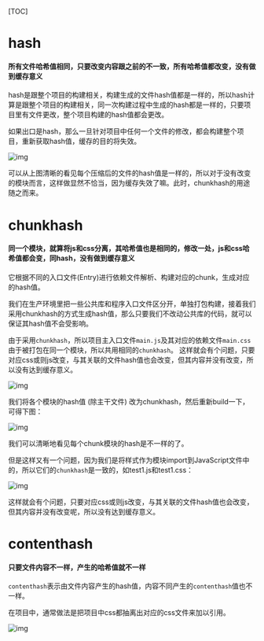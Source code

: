 [TOC]



# hash

#### 所有文件哈希值相同，只要改变内容跟之前的不一致，所有哈希值都改变，没有做到缓存意义

hash是跟整个项目的构建相关，构建生成的文件hash值都是一样的，所以hash计算是跟整个项目的构建相关，同一次构建过程中生成的hash都是一样的，只要项目里有文件更改，整个项目构建的hash值都会更改。

如果出口是hash，那么一旦针对项目中任何一个文件的修改，都会构建整个项目，重新获取hash值，缓存的目的将失效。

![img](https://img4.sycdn.imooc.com/5b8e4ac400013c9410640580.jpg)

可以从上图清晰的看见每个压缩后的文件的hash值是一样的，所以对于没有改变的模块而言，这样做显然不恰当，因为缓存失效了嘛。此时，chunkhash的用途随之而来。



# chunkhash

#### 同一个模块，就算将js和css分离，其哈希值也是相同的，修改一处，js和css哈希值都会变，同hash，没有做到缓存意义



它根据不同的入口文件(Entry)进行依赖文件解析、构建对应的chunk，生成对应的hash值。

我们在生产环境里把一些公共库和程序入口文件区分开，单独打包构建，接着我们采用chunkhash的方式生成hash值，那么只要我们不改动公共库的代码，就可以保证其hash值不会受影响。

由于采用`chunkhash`，所以项目主入口文件`main.js`及其对应的依赖文件`main.css`由于被打包在同一个模块，所以共用相同的`chunkhash`。
 这样就会有个问题，只要对应css或则js改变，与其关联的文件hash值也会改变，但其内容并没有改变，所以没有达到缓存意义。

![img](https://img1.sycdn.imooc.com/5b8e4ac400014b1011990453.jpg)

我们将各个模块的hash值 (除主干文件) 改为chunkhash，然后重新build一下，可得下图：

![img](https://img1.sycdn.imooc.com/5b8e4ac40001b2bf10700575.jpg)

我们可以清晰地看见每个chunk模块的hash是不一样的了。

但是这样又有一个问题，因为我们是将样式作为模块import到JavaScript文件中的，所以它们的`chunkhash`是一致的，如test1.js和test1.css：

![img](https://img1.sycdn.imooc.com/5b8e4ac5000126a207120472.jpg)

这样就会有个问题，只要对应css或则js改变，与其关联的文件hash值也会改变，但其内容并没有改变呢，所以没有达到缓存意义。



# contenthash

#### 只要文件内容不一样，产生的哈希值就不一样

`contenthash`表示由文件内容产生的hash值，内容不同产生的`contenthash`值也不一样。

在项目中，通常做法是把项目中css都抽离出对应的css文件来加以引用。

![img](https://img1.sycdn.imooc.com/5b8e4ac5000167de10240572.jpg)

 


